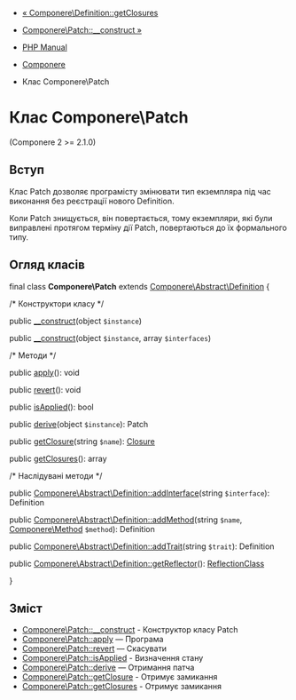 - [« Componere\Definition::getClosures](componere-definition.getclosures.md)
- [Componere\Patch::\_\_construct »](componere-patch.construct.md)

- [PHP Manual](index.md)
- [Componere](book.componere.md)
- Клас Componere\Patch

# Клас Componere\Patch

(Componere 2 \>= 2.1.0)

## Вступ

Клас Patch дозволяє програмісту змінювати тип екземпляра під час
виконання без реєстрації нового Definition.

Коли Patch знищується, він повертається, тому екземпляри, які
були виправлені протягом терміну дії Patch, повертаються до їх
формального типу.

## Огляд класів

final class **Componere\Patch** extends
[Componere\Abstract\Definition](class.componere-abstract-definition.md)
{

/\* Конструктори класу \*/

public [\_\_construct](componere-patch.construct.md)(object
`$instance`)

public [\_\_construct](componere-patch.construct.md)(object
`$instance`, array `$interfaces`)

/\* Методи \*/

public [apply](componere-patch.apply.md)(): void

public [revert](componere-patch.revert.md)(): void

public [isApplied](componere-patch.isapplied.md)(): bool

public [derive](componere-patch.derive.md)(object `$instance`): Patch

public [getClosure](componere-patch.getclosure.md)(string `$name`):
[Closure](class.closure.md)

public [getClosures](componere-patch.getclosures.md)(): array

/\* Наслідувані методи \*/

public
[Componere\Abstract\Definition::addInterface](componere-abstract-definition.addinterface.md)(string
`$interface`): Definition

public
[Componere\Abstract\Definition::addMethod](componere-abstract-definition.addmethod.md)(string
`$name`, [Componere\Method](class.componere-method.md) `$method`):
Definition

public
[Componere\Abstract\Definition::addTrait](componere-abstract-definition.addtrait.md)(string
`$trait`): Definition

public
[Componere\Abstract\Definition::getReflector](componere-abstract-definition.getreflector.md)():
[ReflectionClass](class.reflectionclass.md)

}

## Зміст

- [Componere\Patch::\_\_construct](componere-patch.construct.md) -
Конструктор класу Patch
- [Componere\Patch::apply](componere-patch.apply.md) — Програма
- [Componere\Patch::revert](componere-patch.revert.md) — Скасувати
- [Componere\Patch::isApplied](componere-patch.isapplied.md) -
Визначення стану
- [Componere\Patch::derive](componere-patch.derive.md) — Отримання
патча
- [Componere\Patch::getClosure](componere-patch.getclosure.md) -
Отримує замикання
- [Componere\Patch::getClosures](componere-patch.getclosures.md) -
Отримує замикання
